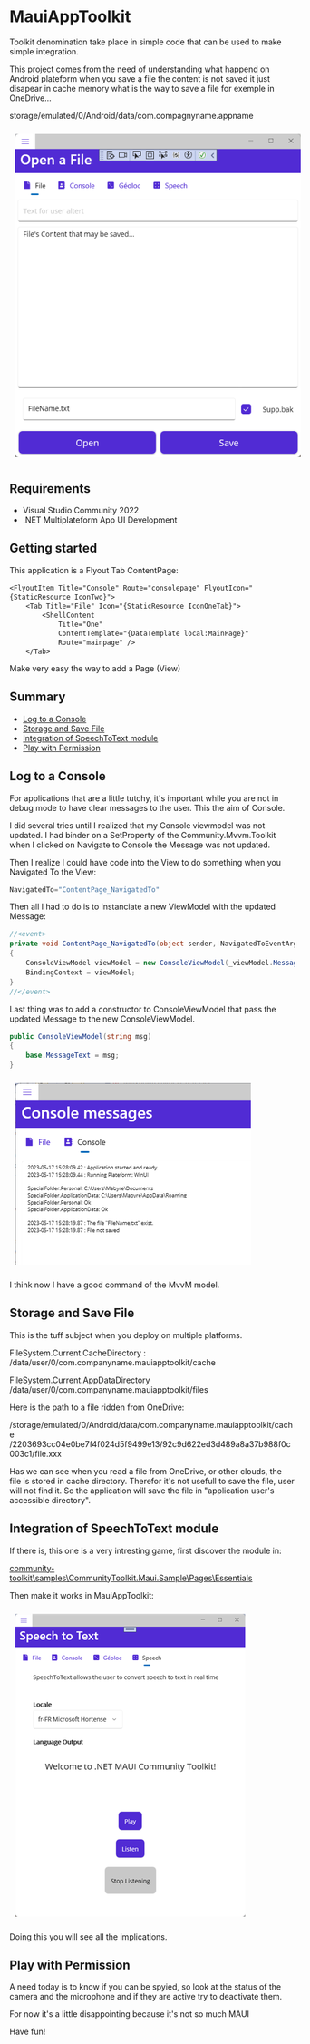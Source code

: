 ﻿# MauiAppToolkit

Toolkit denomination take place in simple code that can be used to make simple integration.

This project comes from the need of understanding what happend on Android plateform
when you save a file the content is not saved it just disapear in cache memory
what is the way to save a file for exemple in OneDrive...

storage/emulated/0/Android/data/com.compagnyname.appname

<img style="margin: 10px" src="Images/2023-06-02_09h49_46.png" alt="MAUI App ToolKit" />

## Requirements

- Visual Studio Community 2022
- .NET Multiplateform App UI Development

## Getting started

This application is a Flyout Tab ContentPage:

```xaml
<FlyoutItem Title="Console" Route="consolepage" FlyoutIcon="{StaticResource IconTwo}">
    <Tab Title="File" Icon="{StaticResource IconOneTab}">
        <ShellContent
            Title="One"
            ContentTemplate="{DataTemplate local:MainPage}"
            Route="mainpage" />
    </Tab>
```

Make very easy the way to add a Page (View)

## Summary

- [Log to a Console](#Log-to-a-Console)
- [Storage and Save File](#Storage-and-Save-File)
- [Integration of SpeechToText module](#Integration-of-SpeechToText-module)
- [Play with Permission](#Play-with-Permission)

## Log to a Console

For applications that are a little tutchy, it's important while you are not in debug mode to have clear messages to the user. This the aim of Console.

I did several tries until I realized that my Console viewmodel was not updated. 
I had binder on a SetProperty of the Community.Mvvm.Toolkit when I clicked on Navigate to Console 
the Message was not updated.

Then I realize I could have code into the View to do something when you Navigated To the View:

```csharp
NavigatedTo="ContentPage_NavigatedTo"
```

Then all I had to do is to instanciate a new ViewModel with the updated Message:

```csharp
//<event>
private void ContentPage_NavigatedTo(object sender, NavigatedToEventArgs e)
{
    ConsoleViewModel viewModel = new ConsoleViewModel(_viewModel.MessageText);
    BindingContext = viewModel;
}
//</event>
```

Last thing was to add a constructor to ConsoleViewModel that pass the updated Message to the new ConsoleViewModel.

```csharp
public ConsoleViewModel(string msg)
{
    base.MessageText = msg;
}
```

<img style="margin: 10px" src="Images/2023-05-17_15h28_45.png" alt="MAUI App ToolKit ConsoleViewModel" />

I think now I have a good command of the MvvM model.

## Storage and Save File

This is the tuff subject when you deploy on multiple platforms.

FileSystem.Current.CacheDirectory :
/data/user/0/com.companyname.mauiapptoolkit/cache

FileSystem.Current.AppDataDirectory
/data/user/0/com.companyname.mauiapptoolkit/files

Here is the path to a file ridden from OneDrive: 

/storage/emulated/0/Android/data/com.companyname.mauiapptoolkit/cache
/2203693cc04e0be7f4f024d5f9499e13/92c9d622ed3d489a8a37b988f0c003c1/file.xxx

Has we can see when you read a file from OneDrive, or other clouds, the file is stored in cache directory. 
Therefor it's not usefull to save the file, user will not find it. 
So the application will save the file in "application user's accessible directory".

## Integration of SpeechToText module

If there is, this one is a very intresting game, first discover the module in:

[community-toolkit\samples\CommunityToolkit.Maui.Sample\Pages\Essentials](https://github.com/CommunityToolkit/Maui/tree/main/samples/CommunityToolkit.Maui.Sample/Pages/Essentials)

Then make it works in MauiAppToolkit:

<img style="margin: 10px" src="Images/2023-06-01_18h26_41.png" alt="MAUI App ToolKit SpeechToText Interface" />

Doing this you will see all the implications.

## Play with Permission

A need today is to know if you can be spyied, so look at the status of the camera and the microphone and if they are active try to deactivate them.

For now it's a little disappointing because it's not so much MAUI

Have fun!
